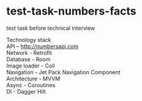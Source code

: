 # test-task-numbers-facts
test task before technical interview

Technology stack <br /> 
API – http://numbersapi.com <br /> 
Network - Retrofit <br /> 
Database - Room <br />
Image loader - Coil <br /> 
Navigation - Jet Pack Navigation Component <br /> 
Architecture - MVVM <br /> 
Async - Coroutines <br />
DI - Dagger Hilt

